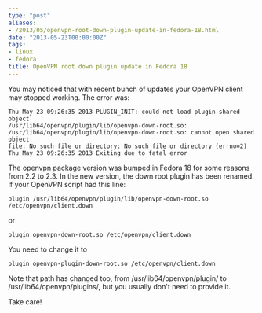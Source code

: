 ```yaml
---
type: "post"
aliases:
- /2013/05/openvpn-root-down-plugin-update-in-fedora-18.html
date: "2013-05-23T00:00:00Z"
tags:
- linux
- fedora
title: OpenVPN root down plugin update in Fedora 18
---
```


You may noticed that with recent bunch of updates your OpenVPN client may
stopped working. The error was:

    Thu May 23 09:26:35 2013 PLUGIN_INIT: could not load plugin shared object
    /usr/lib64/openvpn/plugin/lib/openvpn-down-root.so:
    /usr/lib64/openvpn/plugin/lib/openvpn-down-root.so: cannot open shared object
    file: No such file or directory: No such file or directory (errno=2)
    Thu May 23 09:26:35 2013 Exiting due to fatal error

The openvpn package version was bumped in Fedora 18 for some reasons from 2.2
to 2.3. In the new version, the down root plugin has been renamed. If your
OpenVPN script had this line:

    plugin /usr/lib64/openvpn/plugin/lib/openvpn-down-root.so /etc/openvpn/client.down

or

    plugin openvpn-down-root.so /etc/openvpn/client.down

You need to change it to

    plugin openvpn-plugin-down-root.so /etc/openvpn/client.down

Note that path has changed too, from /usr/lib64/openvpn/plugin/ to
/usr/lib64/openvpn/plugins/, but you usually don't need to provide it.

Take care!
